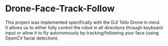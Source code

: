 # Drone-Face-Track-Follow
This project was implemented specifically with the DJI Tello Drone in mind. It allows us to either fully control the robot in all directions through keyboard input or allow it to fly autonomously by tracking/following your face (using OpenCV facial detection).

